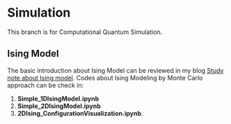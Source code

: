 # Simulation
This branch is for Computational Quantum Simulation. 

## Ising Model
The basic introduction about Ising Model can be reviewed in my blog [Study note about Ising model](https://huijiaoluo.github.io/2024/07/16/QuantumNote1/). Codes about Ising Modeling by Monte Carlo approach can be check in: 
1. **Simple_1DIsingModel.ipynb**
2. **Simple_2DIsingModel.ipynb**
3. **2DIsing_ConfigurationVisualization.ipynb**.
